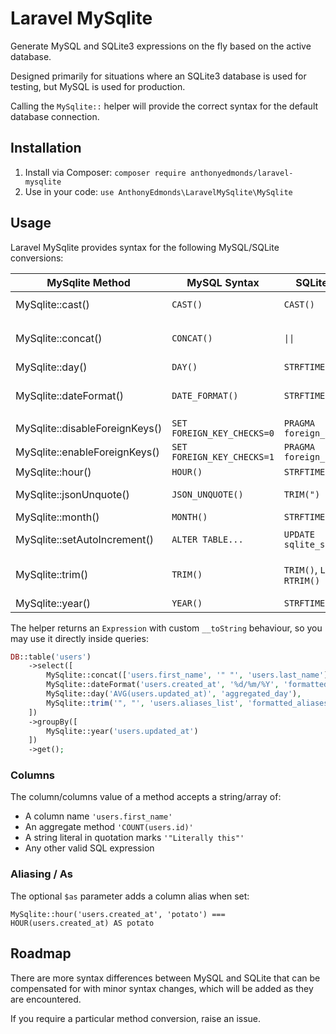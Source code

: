 # Laravel MySqlite

Generate MySQL and SQLite3 expressions on the fly based on the active database.

Designed primarily for situations where an SQLite3 database is used for testing, but MySQL is used for production.

Calling the `MySqlite::`  helper will provide the correct syntax for the default database connection.

## Installation

1. Install via Composer: `composer require anthonyedmonds/laravel-mysqlite`
2. Use in your code: `use AnthonyEdmonds\LaravelMySqlite\MySqlite`

## Usage

Laravel MySqlite provides syntax for the following MySQL/SQLite conversions:

| MySqlite Method                 | MySQL Syntax               | SQLite Syntax                  | Notes                                                           |
|---------------------------------|----------------------------|--------------------------------|-----------------------------------------------------------------|
| MySqlite::cast()                | `CAST()`                   | `CAST()`                       | Must be a value from `MySqlite::CASTS_MYSQL`                    |
| MySqlite::concat()              | `CONCAT()`                 | `\|\|`                         | Pass literal strings with quotation marks, such as `'"String"'` |
| MySqlite::day()                 | `DAY()`                    | `STRFTIME()`                   |                                                                 |
| MySqlite::dateFormat()          | `DATE_FORMAT()`            | `STRFTIME()`                   | Use date formats supported by both MySQL and SQLite             |
| MySqlite::disableForeignKeys()  | `SET FOREIGN_KEY_CHECKS=0` | `PRAGMA foreign_keys = 0`      |                                                                 | 
| MySqlite::enableForeignKeys()   | `SET FOREIGN_KEY_CHECKS=1` | `PRAGMA foreign_keys = 1`      |                                                                 |
| MySqlite::hour()                | `HOUR()`                   | `STRFTIME()`                   |                                                                 |
| MySqlite::jsonUnquote()         | `JSON_UNQUOTE()`           | `TRIM(")`                      | Performs a trim on qutoation marks                              |
| MySqlite::month()               | `MONTH()`                  | `STRFTIME()`                   |                                                                 |
| MySqlite::setAutoIncrement()    | `ALTER TABLE...`           | `UPDATE sqlite_sequence...`    | Used as a standalone statement                                  |
| MySqlite::trim()                | `TRIM()`                   | `TRIM()`, `LTRIM()`, `RTRIM()` | Pass literal strings with quotation marks, such as `'"String"'` |
| MySqlite::year()                | `YEAR()`                   | `STRFTIME()`                   |                                                                 |

The helper returns an `Expression` with custom `__toString` behaviour, so you may use it directly inside queries:

```php
DB::table('users')
    ->select([
        MySqlite::concat(['users.first_name', '" "', 'users.last_name'], 'name'),
        MySqlite::dateFormat('users.created_at', '%d/%m/%Y', 'formatted_date'),
        MySqlite::day('AVG(users.updated_at)', 'aggregated_day'),
        MySqlite::trim('", "', 'users.aliases_list', 'formatted_aliases', MySqlite::TRIM_TRAILING),
    ])
    ->groupBy([
        MySqlite::year('users.updated_at')
    ])
    ->get();
```

### Columns
The column/columns value of a method accepts a string/array of:

* A column name `'users.first_name'`
* An aggregate method `'COUNT(users.id)'`
* A string literal in quotation marks `'"Literally this"'`
* Any other valid SQL expression

### Aliasing / As

The optional `$as` parameter adds a column alias when set:

`MySqlite::hour('users.created_at', 'potato') === HOUR(users.created_at) AS potato`

## Roadmap

There are more syntax differences between MySQL and SQLite that can be compensated for with minor syntax changes, which will be added as they are encountered.

If you require a particular method conversion, raise an issue.
